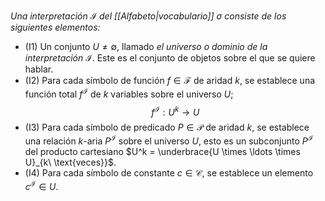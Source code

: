 _Una interpretación_ $\mathcal{I}$ _del [[Alfabeto|vocabulario]]_ $\sigma$ _consiste de los siguientes elementos:_
- (I1) Un conjunto $U \ne \emptyset$, llamado _el universo o dominio de la interpretación_ $\mathcal{I}$. Este es el conjunto de objetos sobre el que se quiere hablar.
- (I2) Para cada símbolo de función $f \in \mathcal{F}$ de aridad $k$, se establece una función total $f^{\mathcal{I}}$ de $k$ variables sobre el universo $U$;
$$f^{\mathcal{I}} : U^k \longrightarrow U$$
- (I3) Para cada símbolo de predicado $P \in \mathcal{P}$ de aridad $k$, se establece una relación $k$-aria $P^{\mathcal{I}}$ sobre el universo $U$, esto es un subconjunto $P^{\mathcal{I}}$ del producto cartesiano $U^k = \underbrace{U \times \ldots \times U}_{k\ \text{veces}}$.
- (I4) Para cada símbolo de constante $c \in \mathcal{C}$, se establece un elemento $c^{\mathcal{I}} \in U$.